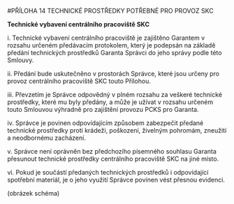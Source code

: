 #PŘÍLOHA 14 TECHNICKÉ PROSTŘEDKY POTŘEBNÉ PRO PROVOZ SKC

**Technické vybavení centrálního pracoviště SKC**

i. Technické vybavení centrálního pracoviště je zajištěno Garantem v rozsahu určeném předávacím
protokolem, který je podepsán na základě předání technických prostředků Garanta Správci do jeho
správy podle této Smlouvy.

ii. Předání bude uskutečněno v prostorách Správce, které jsou určeny pro provoz centrálního
pracoviště SKC touto Přílohou.

iii. Převzetím je Správce odpovědný v plném rozsahu za veškeré technické prostředky, které mu byly
předány, a může je užívat v rozsahu určeném touto Smlouvou výhradně pro zajištění provozu PCKS
pro Garanta.

iv. Správce je povinen odpovídajícím způsobem zabezpečit předané technické prostředky proti
krádeži, poškození, živelným pohromám, zneužití a neodbornému zacházení.

v. Správce není oprávněn bez předchozího písemného souhlasu Garanta přesunout technické
prostředky centrálního pracoviště SKC na jiné místo.

vi. Pokud je součástí předaných technických prostředků i odpovídající spotřební materiál, je o jeho
využití Správce povinen vést přesnou evidenci.

(obrázek schéma)
